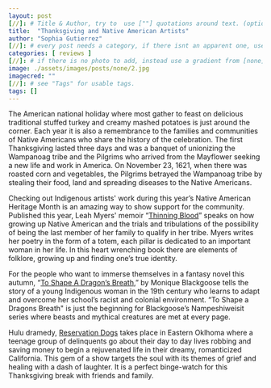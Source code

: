 ```yaml
---
layout: post
[//]: # Title & Author, try to  use [""] quotations around text. (optional, just formality).
title:  "Thanksgiving and Native American Artists"
author: "Sophia Gutierrez"
[//]: # every post needs a category, if there isnt an apparent one, use [misc].
categories: [ reviews ]
[//]: # if there is no photo to add, instead use a gradient from [none] folder by picking a number from 1-10. (all gradients are .jpg)
image: ./assets/images/posts/none/2.jpg
imagecred: ""
[//]: # see "Tags" for usable tags.
tags: []
---
```

The American national holiday where most gather to feast on delicious traditional stuffed turkey and creamy mashed potatoes is just around the corner. Each year it is also a remembrance to the families and communities of Native Americans who share the history of the celebration. The first Thanksgiving lasted three days and was a banquet of unionizing the Wampanoag tribe and the Pilgrims who arrived from the Mayflower seeking a new life and work in America. On November 23, 1621, when there was roasted corn and vegetables, the Pilgrims betrayed the Wampanoag tribe by stealing their food, land and spreading diseases to the Native Americans. 

Checking out Indigenous artists' work during this year’s Native American Heritage Month is an amazing way to show support for the community. Published this year, Leah Myers' memoir “[Thinning Blood](https://www.amazon.com/Thinning-Blood-Memoir-Family-Identity/dp/1324036702)” speaks on how growing up Native American and the trials and tribulations of the possibility of being the last member of her family to qualify in her tribe. Myers writes her poetry in the form of a totem, each pillar is dedicated to an important woman in her life. In this heart wrenching book there are elements of folklore, growing up and finding one’s true identity. 

For the people who want to immerse themselves in a fantasy novel this autumn, “[To Shape A Dragon’s Breath](https://www.amazon.com/Shape-Dragons-Breath-First-Nampeshiweisit/dp/0593498283),” by Monique Blackgoose tells the story of a young Indigenous woman in the 19th century who learns to adapt and overcome her school’s racist and colonial environment. “To Shape a Dragons Breath" is just the beginning for Blackgoose’s Nampeshiweisit series where beasts and mythical creatures are met at every page.

Hulu dramedy, [Reservation Dogs](https://www.fxnetworks.com/shows/reservation-dogs) takes place in Eastern Oklhoma where a teenage group of delinquents go about their day to day lives robbing and saving money to begin a rejuvenated life in their dreamy, romanticized California. This gem of a show targets the soul with its themes of grief and healing with a dash of laughter. It is a perfect binge-watch for this Thanksgiving break with friends and family. 